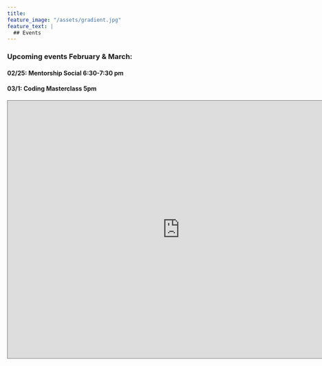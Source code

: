 ```yaml
---
title:
feature_image: "/assets/gradient.jpg"
feature_text: |
  ## Events
---
```

### Upcoming events February & March:
#### 02/25: Mentorship Social 6:30-7:30 pm
#### 03/1: Coding Masterclass 5pm


<iframe src="https://calendar.google.com/calendar/embed?height=600&wkst=1&bgcolor=%237CB342&ctz=America%2FLos_Angeles&src=Y19mNGhidnNjMHZuamNmNTB1NW1ob2k1NHNwc0Bncm91cC5jYWxlbmRhci5nb29nbGUuY29t&color=%237CB342" style="border:solid 1px #777" width="800" height="600" frameborder="0" scrolling="no"></iframe>
